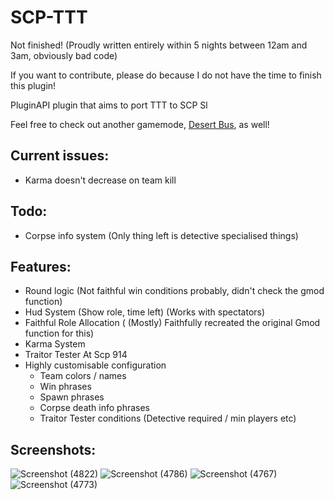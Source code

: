 # SCP-TTT
Not finished! (Proudly written entirely within 5 nights between 12am and 3am, obviously bad code)

If you want to contribute, please do because I do not have the time to finish this plugin!

PluginAPI plugin that aims to port TTT to SCP Sl

Feel free to check out another gamemode, [Desert Bus](https://github.com/morgana-x/ScpSL-DesertBus), as well!

## Current issues:
+ Karma doesn't decrease on team kill
## Todo:
+ Corpse info system (Only thing left is detective specialised things)
## Features:
+ Round logic (Not faithful win conditions probably, didn't check the gmod function)
+ Hud System (Show role, time left) (Works with spectators)
+ Faithful Role Allocation ( (Mostly) Faithfully recreated the original Gmod function for this)
+ Karma System
+ Traitor Tester At Scp 914
+ Highly customisable configuration
  +  Team colors / names
  +  Win phrases
  +  Spawn phrases
  +  Corpse death info phrases
  +  Traitor Tester conditions (Detective required / min players etc)

## Screenshots:
![Screenshot (4822)](https://github.com/user-attachments/assets/d655fbc7-4136-4270-9e1a-92401d584c71)
![Screenshot (4786)](https://github.com/user-attachments/assets/51d2cbbc-fecb-4786-bf98-ca6c10c014b1)
![Screenshot (4767)](https://github.com/user-attachments/assets/8712e3e6-2f2c-47d0-a204-0e2450f8fc21)
![Screenshot (4773)](https://github.com/user-attachments/assets/da3f34db-9caf-4310-99e8-3b2b963b52f5)
